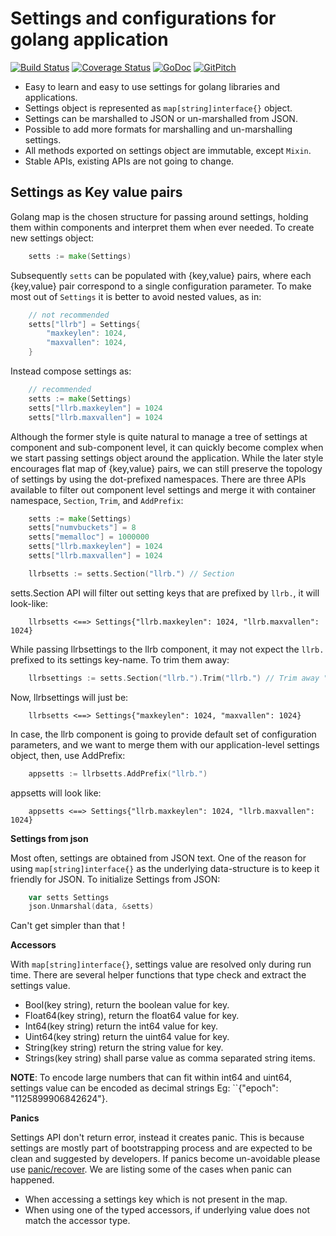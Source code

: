 Settings and configurations for golang application
==================================================

[![Build Status](https://travis-ci.org/prataprc/gosettings.png)](https://travis-ci.org/prataprc/gosettings)
[![Coverage Status](https://coveralls.io/repos/prataprc/gosettings/badge.png?branch=master&service=github)](https://coveralls.io/github/prataprc/gosettings?branch=master)
[![GoDoc](https://godoc.org/github.com/prataprc/gosettings?status.png)](https://godoc.org/github.com/prataprc/gosettings)
[![GitPitch](https://gitpitch.com/assets/badge.svg)](https://gitpitch.com/prataprc/gosettings/master?grs=github&t=white)

* Easy to learn and easy to use settings for golang libraries and applications.
* Settings object is represented as ``map[string]interface{}`` object.
* Settings can be marshalled to JSON or un-marshalled from JSON.
* Possible to add more formats for marshalling and un-marshalling settings.
* All methods exported on settings object are immutable, except ``Mixin``.
* Stable APIs, existing APIs are not going to change.

Settings as Key value pairs
---------------------------

Golang map is the chosen structure for passing around settings, holding them
within components and interpret them when ever needed. To create new
settings object:

```go
    setts := make(Settings)
```

Subsequently ``setts`` can be populated with {key,value} pairs, where each
{key,value} pair correspond to a single configuration parameter. To make
most out of ``Settings`` it is better to avoid nested values, as in:

```go
    // not recommended
    setts["llrb"] = Settings{
        "maxkeylen": 1024,
        "maxvallen": 1024,
    }
```

Instead compose settings as:

```go
    // recommended
    setts := make(Settings)
    setts["llrb.maxkeylen"] = 1024
    setts["llrb.maxvallen"] = 1024
```

Although the former style is quite natural to manage a tree of settings at
component and sub-component level, it can quickly become complex when
we start passing settings object around the application. While the later
style encourages flat map of {key,value} pairs, we can still preserve the
topology of settings by using the dot-prefixed namespaces. There are three
APIs available to filter out component level settings and merge it with
container namespace, ``Section``, ``Trim``, and ``AddPrefix``:

```go
    setts := make(Settings)
    setts["numvbuckets"] = 8
    setts["memalloc"] = 1000000
    setts["llrb.maxkeylen"] = 1024
    setts["llrb.maxvallen"] = 1024

    llrbsetts := setts.Section("llrb.") // Section
```

setts.Section API will filter out setting keys that are prefixed by ``llrb.``,
it will look-like:

```text
    llrbsetts <==> Settings{"llrb.maxkeylen": 1024, "llrb.maxvallen": 1024}
```

While passing llrbsettings to the llrb component, it may not expect the
``llrb.`` prefixed to its settings key-name. To trim them away:

```go
    llrbsettings := setts.Section("llrb.").Trim("llrb.") // Trim away "llrb."
```

Now, llrbsettings will just be:

```text
    llrbsetts <==> Settings{"maxkeylen": 1024, "maxvallen": 1024}
```

In case, the llrb component is going to provide default set of
configuration parameters, and we want to merge them with our
application-level settings object, then, use AddPrefix:

```go
    appsetts := llrbsetts.AddPrefix("llrb.")
```

appsetts will look like:

```text
    appsetts <==> Settings{"llrb.maxkeylen": 1024, "llrb.maxvallen": 1024}
```

**Settings from json**

Most often, settings are obtained from JSON text. One of the reason for
using ``map[string]interface{}`` as the underlying data-structure is to keep
it friendly for JSON. To initialize Settings from JSON:

```go
    var setts Settings
    json.Unmarshal(data, &setts)
```

Can't get simpler than that !

**Accessors**

With ``map[string]interface{}``, settings value are resolved only during run
time.  There are several helper functions that type check and extract the
settings value.

* Bool(key string), return the boolean value for key.
* Float64(key string), return the float64 value for key.
* Int64(key string) return the int64 value for key.
* Uint64(key string) return the uint64 value for key.
* String(key string) return the string value for key.
* Strings(key string) shall parse value as comma separated string items.

**NOTE**: To encode large numbers that can fit within int64 and uint64,
settings value can be encoded as decimal strings
Eg: ``{"epoch": "1125899906842624"}.

**Panics**

Settings API don't return error, instead it creates panic. This is because
settings are mostly part of bootstrapping process and are expected to be
clean and suggested by developers. If panics become un-avoidable please use
[panic/recover](https://blog.golang.org/defer-panic-and-recover). We are
listing some of the cases when panic can happened.

* When accessing a settings key which is not present in the map.
* When using one of the typed accessors, if underlying value does not match
the accessor type.
